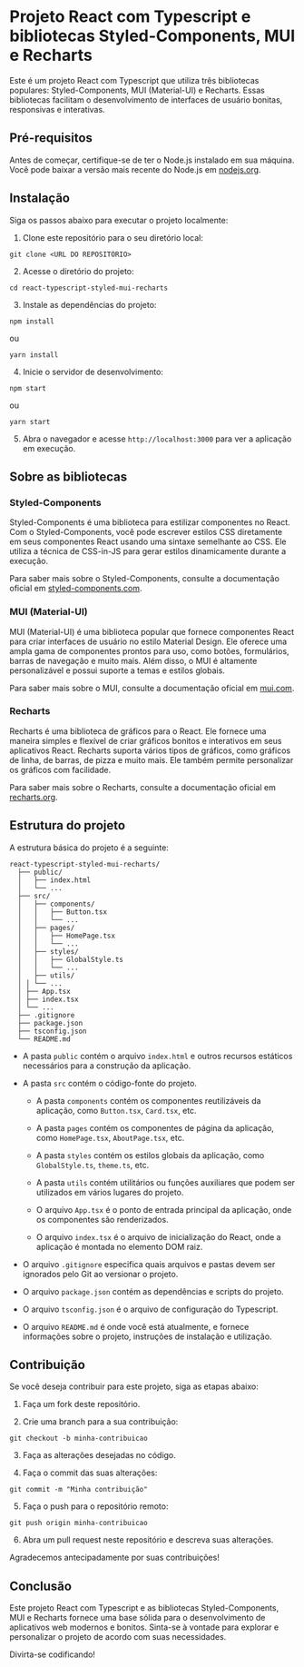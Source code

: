 # Projeto React com Typescript e bibliotecas Styled-Components, MUI e Recharts

Este é um projeto React com Typescript que utiliza três bibliotecas populares: Styled-Components, MUI (Material-UI) e Recharts. Essas bibliotecas facilitam o desenvolvimento de interfaces de usuário bonitas, responsivas e interativas.

## Pré-requisitos

Antes de começar, certifique-se de ter o Node.js instalado em sua máquina. Você pode baixar a versão mais recente do Node.js em [nodejs.org](https://nodejs.org/).

## Instalação

Siga os passos abaixo para executar o projeto localmente:

1. Clone este repositório para o seu diretório local:

```
git clone <URL DO REPOSITÓRIO>
```

2. Acesse o diretório do projeto:

```
cd react-typescript-styled-mui-recharts
```

3. Instale as dependências do projeto:

```
npm install
```

ou

```
yarn install
```

4. Inicie o servidor de desenvolvimento:

```
npm start
```

ou

```
yarn start
```

5. Abra o navegador e acesse `http://localhost:3000` para ver a aplicação em execução.

## Sobre as bibliotecas

### Styled-Components

Styled-Components é uma biblioteca para estilizar componentes no React. Com o Styled-Components, você pode escrever estilos CSS diretamente em seus componentes React usando uma sintaxe semelhante ao CSS. Ele utiliza a técnica de CSS-in-JS para gerar estilos dinamicamente durante a execução.

Para saber mais sobre o Styled-Components, consulte a documentação oficial em [styled-components.com](https://styled-components.com/).

### MUI (Material-UI)

MUI (Material-UI) é uma biblioteca popular que fornece componentes React para criar interfaces de usuário no estilo Material Design. Ele oferece uma ampla gama de componentes prontos para uso, como botões, formulários, barras de navegação e muito mais. Além disso, o MUI é altamente personalizável e possui suporte a temas e estilos globais.

Para saber mais sobre o MUI, consulte a documentação oficial em [mui.com](https://mui.com/).

### Recharts

Recharts é uma biblioteca de gráficos para o React. Ele fornece uma maneira simples e flexível de criar gráficos bonitos e interativos em seus aplicativos React. Recharts suporta vários tipos de gráficos, como gráficos de linha, de barras, de pizza e muito mais. Ele também permite personalizar os gráficos com facilidade.

Para saber mais sobre o Recharts, consulte a documentação oficial em [recharts.org](https://recharts.org/).

## Estrutura do projeto

A estrutura básica do projeto é a seguinte:

```
react-typescript-styled-mui-recharts/
  ├── public/
  │   ├── index.html
  │   └── ...
  ├── src/
  │   ├── components/
  │   │   ├── Button.tsx
  │   │   └── ...
  │   ├── pages/
  │   │   ├── HomePage.tsx
  │   │   └── ...
  │   ├── styles/
  │   │   ├── GlobalStyle.ts
  │   │   └── ...
  │   ├── utils/
  │ │ └── ...
  │ ├── App.tsx
  │ ├── index.tsx
  │ └── ...
  ├── .gitignore
  ├── package.json
  ├── tsconfig.json
  └── README.md
```

- A pasta `public` contém o arquivo `index.html` e outros recursos estáticos necessários para a construção da aplicação.

- A pasta `src` contém o código-fonte do projeto.

  - A pasta `components` contém os componentes reutilizáveis da aplicação, como `Button.tsx`, `Card.tsx`, etc.

  - A pasta `pages` contém os componentes de página da aplicação, como `HomePage.tsx`, `AboutPage.tsx`, etc.

  - A pasta `styles` contém os estilos globais da aplicação, como `GlobalStyle.ts`, `theme.ts`, etc.

  - A pasta `utils` contém utilitários ou funções auxiliares que podem ser utilizados em vários lugares do projeto.

  - O arquivo `App.tsx` é o ponto de entrada principal da aplicação, onde os componentes são renderizados.

  - O arquivo `index.tsx` é o arquivo de inicialização do React, onde a aplicação é montada no elemento DOM raiz.

- O arquivo `.gitignore` especifica quais arquivos e pastas devem ser ignorados pelo Git ao versionar o projeto.

- O arquivo `package.json` contém as dependências e scripts do projeto.

- O arquivo `tsconfig.json` é o arquivo de configuração do Typescript.

- O arquivo `README.md` é onde você está atualmente, e fornece informações sobre o projeto, instruções de instalação e utilização.

## Contribuição

Se você deseja contribuir para este projeto, siga as etapas abaixo:

1. Faça um fork deste repositório.

2. Crie uma branch para a sua contribuição:

```
git checkout -b minha-contribuicao
```

3. Faça as alterações desejadas no código.

4. Faça o commit das suas alterações:

```
git commit -m "Minha contribuição"
```

5. Faça o push para o repositório remoto:

```
git push origin minha-contribuicao
```

6. Abra um pull request neste repositório e descreva suas alterações.

Agradecemos antecipadamente por suas contribuições!

## Conclusão

Este projeto React com Typescript e as bibliotecas Styled-Components, MUI e Recharts fornece uma base sólida para o desenvolvimento de aplicativos web modernos e bonitos. Sinta-se à vontade para explorar e personalizar o projeto de acordo com suas necessidades.

Divirta-se codificando!
